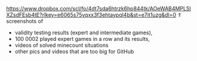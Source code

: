 <a>https://www.dropbox.com/scl/fo/4dt7sda6htrzk6hp844tk/AOeWAB4MPLSlXZsdFEsb4tE?rlkey=e6065s75yqxx3f3ehtaypql4b&st=e7it1uzg&dl=0</a>
$\Uparrow$ screenshots of 
- validity testing results (expert and intermediate games), 
- 100 0002 played expert games in a row and its results, 
- videos of solved minecount situations 
- other pics and videos that are too big for GitHub